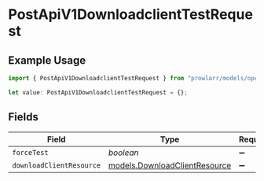 # PostApiV1DownloadclientTestRequest

## Example Usage

```typescript
import { PostApiV1DownloadclientTestRequest } from "prowlarr/models/operations";

let value: PostApiV1DownloadclientTestRequest = {};
```

## Fields

| Field                                                                   | Type                                                                    | Required                                                                | Description                                                             |
| ----------------------------------------------------------------------- | ----------------------------------------------------------------------- | ----------------------------------------------------------------------- | ----------------------------------------------------------------------- |
| `forceTest`                                                             | *boolean*                                                               | :heavy_minus_sign:                                                      | N/A                                                                     |
| `downloadClientResource`                                                | [models.DownloadClientResource](../../models/downloadclientresource.md) | :heavy_minus_sign:                                                      | N/A                                                                     |